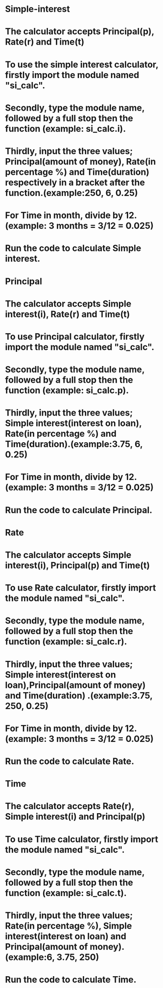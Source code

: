 #                         Simple-interest
# The calculator accepts Principal(p), Rate(r) and Time(t) 
# To use the simple interest calculator, firstly import the module named "si_calc".
# Secondly, type the module name, followed by a full stop then the function (example: si_calc.i).
# Thirdly, input the three values; Principal(amount of money), Rate(in percentage %) and Time(duration) respectively in a bracket after the function.(example:250, 6, 0.25)
# For Time in month, divide by 12.(example: 3 months = 3/12 = 0.025)
# Run the code to calculate Simple interest.


#                        Principal
# The calculator accepts Simple interest(i), Rate(r) and Time(t) 
# To use Principal calculator, firstly import the module named "si_calc".
# Secondly, type the module name, followed by a full stop then the function (example: si_calc.p).
# Thirdly, input the three values; Simple interest(interest on loan), Rate(in percentage %) and Time(duration).(example:3.75, 6, 0.25)
# For Time in month, divide by 12.(example: 3 months = 3/12 = 0.025)
# Run the code to calculate Principal.


#                        Rate
# The calculator accepts Simple interest(i), Principal(p) and Time(t) 
# To use Rate calculator, firstly import the module named "si_calc".
# Secondly, type the module name, followed by a full stop then the function (example: si_calc.r).
# Thirdly, input the three values; Simple interest(interest on loan),Principal(amount of money) and Time(duration) .(example:3.75, 250, 0.25)
# For Time in month, divide by 12.(example: 3 months = 3/12 = 0.025)
# Run the code to calculate Rate.


#                        Time
# The calculator accepts Rate(r), Simple interest(i) and Principal(p) 
# To use Time calculator, firstly import the module named "si_calc".
# Secondly, type the module name, followed by a full stop then the function (example: si_calc.t).
# Thirdly, input the three values; Rate(in percentage %), Simple interest(interest on loan) and Principal(amount of money).(example:6, 3.75, 250)
# Run the code to calculate Time.
